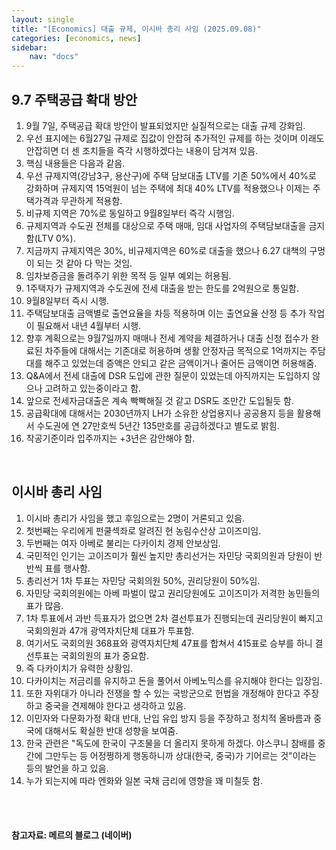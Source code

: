 ```yaml
---
layout: single
title: "[Economics] 대출 규제, 이시바 총리 사임 (2025.09.08)"
categories: [economics, news]
sidebar:
    nav: "docs"
---
```


## 9.7 주택공급 확대 방안
1. 9월 7일, 주택공급 확대 방안이 발표되었지만 실질적으로는 대출 규제 강화임.
1. 우선 표지에는 6월27일 규제로 집값이 안잡혀 추가적인 규제를 하는 것이며 이래도 안잡히면 더 센 조치들을 즉각 시행하겠다는 내용이 담겨져 있음.
1. 핵심 내용들은 다음과 같음.
1. 우선 규제지역(강남3구, 용산구)에 주택 담보대출 LTV를 기존 50%에서 40%로 강화하며 규제지역 15억원이 넘는 주택에 최대 40% LTV를 적용했으나 이제는 주택가격과 무관하게 적용함.
1. 비규제 지역은 70%로 동일하고 9월8일부터 즉각 시행임.
1. 규제지역과 수도권 전체를 대상으로 주택 매매, 임대 사업자의 주택담보대출을 금지함(LTV 0%).
1. 지금까지 규제지역은 30%, 비규제지역은 60%로 대출을 했으나 6.27 대책의 구멍이 되는 것 같아 다 막는 것임.
1. 임차보증금을 돌려주기 위한 목적 등 일부 예외는 허용됨.
1. 1주택자가 규제지역과 수도권에 전세 대출을 받는 한도를 2억원으로 통일함.
1. 9월8일부터 즉시 시행.
1. 주택담보대출 금액별로 출연요율을 차등 적용하며 이는 출연요율 산정 등 추가 작업이 필요해서 내년 4월부터 시행.
1. 향후 계획으로는 9월7일까지 매매나 전세 계약을 체결하거나 대출 신청 접수가 완료된 차주들에 대해서는 기존대로 허용하며 생활 안정자금 목적으로 1억까지는 주담대를 해주고 있었는데 증액은 안되고 같은 금액이거나 줄어든 금액이면 허용해줌.
1. Q&A에서 전세 대출에 DSR 도입에 관한 질문이 있었는데 아직까지는 도입하지 않으나 고려하고 있는중이라고 함.
1. 앞으로 전세자금대출은 계속 빡빡해질 것 같고 DSR도 조만간 도입될듯 함.
1. 공급확대에 대해서는 2030년까지 LH가 소유한 상업용지나 공공용지 등을 활용해서 수도권에 연 27만호씩 5년간 135만호를 공급하겠다고 별도로 밝힘.
1. 착공기준이라 입주까지는 +3년은 감안해야 함.

<br/>

## 이시바 총리 사임
1. 이시바 총리가 사임을 했고 후임으로는 2명이 거론되고 있음.
1. 첫번째는 우리에게 펀쿨섹좌로 알려진 현 농림수산상 고이즈미임.
1. 두번째는 여자 아베로 불리는 다카이치 경제 안보상임.
1. 국민적인 인기는 고이즈미가 훨씬 높지만 총리선거는 자민당 국회의원과 당원이 반반씩 표를 행사함.
1. 총리선거 1차 투표는 자민당 국회의원 50%, 권리당원이 50%임.
1. 자민당 국회의원에는 아베 파벌이 많고 권리당원에도 고이즈미가 저격한 농민들의 표가 많음.
1. 1차 투표에서 과반 득표자가 없으면 2차 결선투표가 진행되는데 권리당원이 빠지고 국회의원과 47개 광역자치단체 대표가 투표함.
1. 여기서도 국회의원 368표와 광역자치단체 47표를 합쳐서 415표로 승부를 하니 결선투표는 국회의원의 표가 중요함.
1. 즉 다카이치가 유력한 상황임.
1. 다카이치는 저금리를 유지하고 돈을 풀어서 아베노믹스를 유지해야 한다는 입장임.
1. 또한 자위대가 아니라 전쟁을 할 수 있는 국방군으로 헌법을 개정해야 한다고 주장하고 중국을 견제해야 한다고 생각하고 있음.
1. 이민자와 다문화가정 확대 반대, 난입 유입 방지 등을 주장하고 정치적 올바름과 중국에 대해서도 확실한 반대 성향을 보여줌.
1. 한국 관련은 "독도에 한국이 구조물을 더 올리지 못하게 하겠다. 야스쿠니 참배를 중간에 그만두는 등 어정쩡하게 행동하니까 상대(한국, 중국)가 기어르는 것"이라는 등의 발언을 하고 있음.
1. 누가 되는지에 따라 엔화와 일본 국채 금리에 영향을 꽤 미칠듯 함.



<br/>
<br/>

#### 참고자료: 메르의 블로그 (네이버)